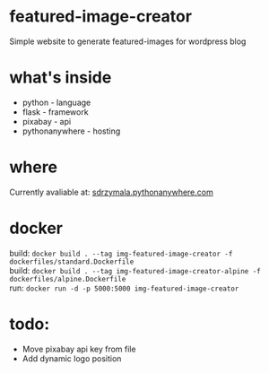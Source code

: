 # featured-image-creator
Simple website to generate featured-images for wordpress blog

# what's inside
   * python - language
   * flask - framework
   * pixabay - api
   * pythonanywhere - hosting

# where
Currently avaliable at: [sdrzymala.pythonanywhere.com](https://sdrzymala.pythonanywhere.com/)

# docker
build: `docker build . --tag img-featured-image-creator -f dockerfiles/standard.Dockerfile`    
build: `docker build . --tag img-featured-image-creator-alpine -f dockerfiles/alpine.Dockerfile`   
run: `docker run -d -p 5000:5000 img-featured-image-creator`

# todo:
* Move pixabay api key from file
* Add dynamic logo position